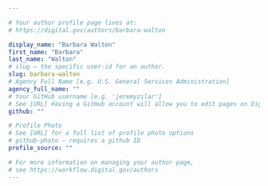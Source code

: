 ```yaml
---

# Your author profile page lives at:
# https://digital.gov/authors/barbara-walton

display_name: "Barbara Walton"
first_name: "Barbara"
last_name: "Walton"
# slug — the specific user-id for an author.
slug: barbara-walton
# Agency Full Name [e.g. U.S. General Services Administration]
agency_full_name: ""
# Your GitHub username [e.g. 'jeremyzilar']
# See [URL] Having a GitHub account will allow you to edit pages on DigitalGov. The image used in your GitHub account can also be used to populate your digital.gov profile photo.
github: ""

# Profile Photo
# See [URL] for a full list of profile photo options
# github-photo — requires a github ID
profile_source: ""

# For more information on managing your author page,
# see https://workflow.digital.gov/authors
---
```


